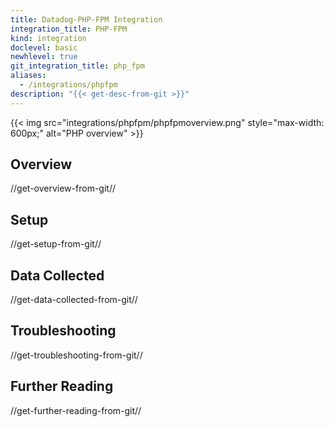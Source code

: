 ```yaml
---
title: Datadog-PHP-FPM Integration
integration_title: PHP-FPM
kind: integration
doclevel: basic
newhlevel: true
git_integration_title: php_fpm
aliases:
  - /integrations/phpfpm
description: "{{< get-desc-from-git >}}"
---
```


{{< img src="integrations/phpfpm/phpfpmoverview.png" style="max-width: 600px;" alt="PHP overview" >}}

## Overview
//get-overview-from-git//

## Setup
//get-setup-from-git//

## Data Collected
//get-data-collected-from-git//

## Troubleshooting
//get-troubleshooting-from-git//

## Further Reading
//get-further-reading-from-git//